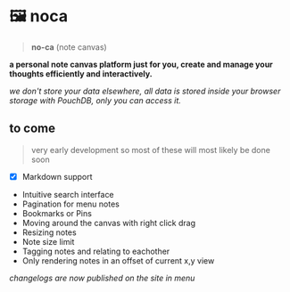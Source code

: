 # 🖼 noca

> **no-ca** (note canvas)

**a personal note canvas platform just for you, create and manage your thoughts efficiently and interactively.**

_we don't store your data elsewhere, all data is stored inside your browser storage with PouchDB, only you can access it._

## to come

> very early development so most of these will most likely be done soon

-  [x] Markdown support
-  Intuitive search interface
-  Pagination for menu notes
-  Bookmarks or Pins
-  Moving around the canvas with right click drag
-  Resizing notes
-  Note size limit
-  Tagging notes and relating to eachother
-  Only rendering notes in an offset of current x,y view

_changelogs are now published on the site in menu_
